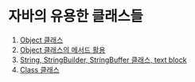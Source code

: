 # 자바의 유용한 클래스들

01. [Object 클래스](https://github.com/SungbinYang/Java/tree/main/src/me/sungbin/chapter4/ch04_01)
02. [Object 클래스의 메서드 활용](https://github.com/SungbinYang/Java/tree/main/src/me/sungbin/chapter4/ch04_02)
03. [String, StringBuilder, StringBuffer 클래스, text block](https://github.com/SungbinYang/Java/tree/main/src/me/sungbin/chapter4/ch04_03)
04. [Class 클래스](https://github.com/SungbinYang/Java/tree/main/src/me/sungbin/chapter4/ch04_04)
